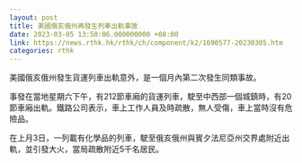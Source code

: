 ```yaml
---
layout: post
title: 美國俄亥俄州再發生列車出軌事故
date: 2023-03-05 13:50:06.000000000 +08:00
link: https://news.rthk.hk/rthk/ch/component/k2/1690577-20230305.htm
categories: rthk
---
```


美國俄亥俄州發生貨運列車出軌意外，是一個月內第二次發生同類事故。

事發在當地星期六下午，有212節車廂的貨運列車，駛至中西部一個城鎮時，有20節車廂出軌。鐵路公司表示，車上工作人員及時疏散，無人受傷，車上當時沒有危險品。

在上月3日，一列載有化學品的列車，駛至俄亥俄州與賓夕法尼亞州交界處附近出軌，並引發大火，當局疏散附近5千名居民。
